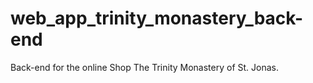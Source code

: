 # web_app_trinity_monastery_back-end
Back-end for the online Shop The Trinity Monastery of St. Jonas.
